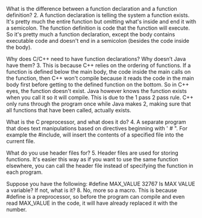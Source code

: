 What is the difference between a function declaration and a function definition?
2. A function declaration is telling the system a function exists. It's pretty much the entire function but omitting what's inside and end it with a semicolon. The function definition is code that the function will execute. So it's pretty much a function declaration, except the body contains executable code and doesn't end in a semicolon (besides the code inside the body).

Why does C/C++ need to have function declarations? Why doesn’t Java have them?
3. This is because C++ relies on the ordering of functions. If a function is defined below the main  body, the code inside the main calls on the function, then C++ won't compile because it reads the code in the main body first before getting to the defined function on the bottom. So in C++ eyes, the function doesn't exist. Java however knows the function exists when you call it so it will compile. This is due to the 1 pass 2 pass rule. C++ only runs through the program once while Java makes 2, making sure that all functions that have been called, actually exists.

What is the C preprocessor, and what does it do?
4. A separate program that does text manipulations based on directives beginning with ' # ". For example the #include, will insert the contents of a specified file into the current file.

What do you use header files for?
5. Header files are used for storing functions. It's easier this way as if you want to use the same function elsewhere, you can call the header file instead of specifying the function in each program.

Suppose you have the following:#define MAX_VALUE 32767Is MAX VALUE a variable? If not, what is it?
8. No, more so a macro. This is because #define is a preprocessor, so before the program can compile and even read MAX_VALUE in the code, it will have already replaced it with the number.